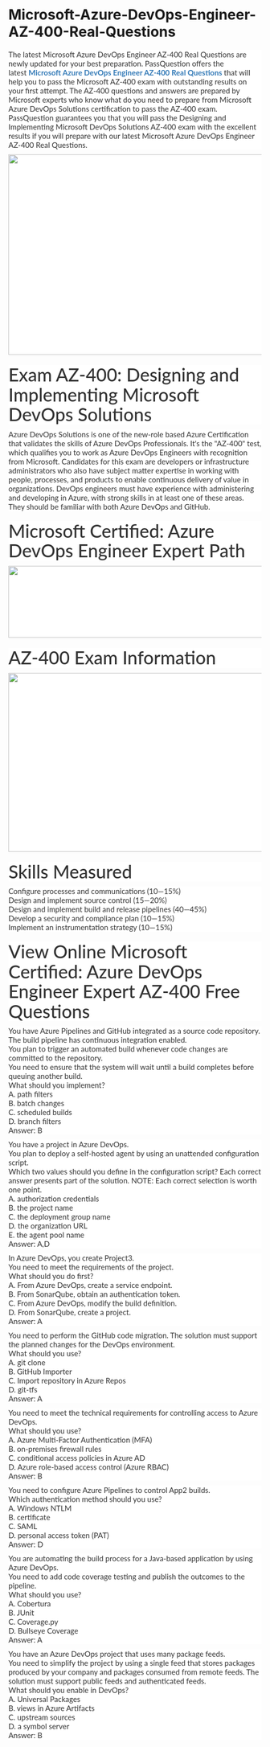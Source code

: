 # Microsoft-Azure-DevOps-Engineer-AZ-400-Real-Questions
<p>
	<p style="box-sizing:border-box;margin-top:0px;margin-bottom:10px;color:#333333;font-family:Lato;font-size:15px;white-space:normal;background-color:#FFFFFF;">
		The latest Microsoft Azure DevOps Engineer AZ-400 Real Questions are newly updated for your best preparation. PassQuestion offers the latest&nbsp;<span style="box-sizing:border-box;font-weight:700;"><a href="https://www.passquestion.com/az-400.html" style="box-sizing:border-box;background-color:transparent;color:#337AB7;text-decoration-line:none;">Microsoft Azure DevOps Engineer AZ-400 Real Questions</a></span>&nbsp;that will help you to pass the Microsoft AZ-400 exam with outstanding results on your first attempt. The AZ-400 questions and answers are prepared by Microsoft experts who know what do you need to prepare from Microsoft Azure DevOps Solutions certification to pass the AZ-400 exam. PassQuestion guarantees you that you will pass the Designing and Implementing Microsoft DevOps Solutions AZ-400 exam with the excellent results if you will prepare with our latest Microsoft Azure DevOps Engineer AZ-400 Real Questions.
	</p>
	<p style="box-sizing:border-box;margin-top:0px;margin-bottom:10px;color:#333333;font-family:Lato;font-size:15px;white-space:normal;background-color:#FFFFFF;">
		<img alt="" src="https://www.passquestion.com/uploads/pqcom/images/20220906/747e7e1bfa11d77a63335ed6c6f685e0.png" style="box-sizing:border-box;vertical-align:middle;max-width:100%;height:399px;width:600px;" />
	</p>
	<h1 style="box-sizing:border-box;margin:20px 0px 10px;font-size:36px;font-family:Lato;font-weight:500;line-height:1.1;color:#333333;white-space:normal;background-color:#FFFFFF;">
		Exam AZ-400: Designing and Implementing Microsoft DevOps Solutions
	</h1>
	<p style="box-sizing:border-box;margin-top:0px;margin-bottom:10px;color:#333333;font-family:Lato;font-size:15px;white-space:normal;background-color:#FFFFFF;">
		Azure DevOps Solutions is one of the new-role based Azure Certification that validates the skills of Azure DevOps Professionals. It's the "AZ-400" test, which qualifies you to work as Azure DevOps Engineers with recognition from Microsoft. Candidates for this exam are developers or infrastructure administrators who also have subject matter expertise in working with people, processes, and products to enable continuous delivery of value in organizations. DevOps engineers must have experience with administering and developing in Azure, with strong skills in at least one of these areas. They should be familiar with both Azure DevOps and GitHub.
	</p>
	<h1 style="box-sizing:border-box;margin:20px 0px 10px;font-size:36px;font-family:Lato;font-weight:500;line-height:1.1;color:#333333;white-space:normal;background-color:#FFFFFF;">
		Microsoft Certified: Azure DevOps Engineer Expert Path
	</h1>
	<p style="box-sizing:border-box;margin-top:0px;margin-bottom:10px;color:#333333;font-family:Lato;font-size:15px;white-space:normal;background-color:#FFFFFF;">
		<img alt="" src="https://www.passquestion.com/uploads/pqcom/images/20220906/34998362bdc5eddc0d66c56d99a574eb.png" style="box-sizing:border-box;vertical-align:middle;max-width:100%;height:143px;width:600px;" />
	</p>
	<h1 style="box-sizing:border-box;margin:20px 0px 10px;font-size:36px;font-family:Lato;font-weight:500;line-height:1.1;color:#333333;white-space:normal;background-color:#FFFFFF;">
		AZ-400 Exam Information
	</h1>
	<p style="box-sizing:border-box;margin-top:0px;margin-bottom:10px;color:#333333;font-family:Lato;font-size:15px;white-space:normal;background-color:#FFFFFF;">
		<img alt="" src="https://www.passquestion.com/uploads/pqcom/images/20220906/e14342d11661fdcb7c96fec78604b109.png" style="box-sizing:border-box;vertical-align:middle;max-width:100%;height:356px;width:600px;" />
	</p>
	<h1 style="box-sizing:border-box;margin:20px 0px 10px;font-size:36px;font-family:Lato;font-weight:500;line-height:1.1;color:#333333;white-space:normal;background-color:#FFFFFF;">
		Skills Measured
	</h1>
	<p style="box-sizing:border-box;margin-top:0px;margin-bottom:10px;color:#333333;font-family:Lato;font-size:15px;white-space:normal;background-color:#FFFFFF;">
		Configure processes and communications (10—15%)<br style="box-sizing:border-box;" />
Design and implement source control (15—20%)<br style="box-sizing:border-box;" />
Design and implement build and release pipelines (40—45%)<br style="box-sizing:border-box;" />
Develop a security and compliance plan (10—15%)<br style="box-sizing:border-box;" />
Implement an instrumentation strategy (10—15%)
	</p>
	<h1 style="box-sizing:border-box;margin:20px 0px 10px;font-size:36px;font-family:Lato;font-weight:500;line-height:1.1;color:#333333;white-space:normal;background-color:#FFFFFF;">
		View Online Microsoft Certified: Azure DevOps Engineer Expert AZ-400 Free Questions
	</h1>
	<p style="box-sizing:border-box;margin-top:0px;margin-bottom:10px;color:#333333;font-family:Lato;font-size:15px;white-space:normal;background-color:#FFFFFF;">
		You have Azure Pipelines and GitHub integrated as a source code repository.<br style="box-sizing:border-box;" />
The build pipeline has continuous integration enabled.<br style="box-sizing:border-box;" />
You plan to trigger an automated build whenever code changes are committed to the repository.<br style="box-sizing:border-box;" />
You need to ensure that the system will wait until a build completes before queuing another build.<br style="box-sizing:border-box;" />
What should you implement?<br style="box-sizing:border-box;" />
A. path filters<br style="box-sizing:border-box;" />
B. batch changes<br style="box-sizing:border-box;" />
C. scheduled builds<br style="box-sizing:border-box;" />
D. branch filters<br style="box-sizing:border-box;" />
Answer: B
	</p>
	<p style="box-sizing:border-box;margin-top:0px;margin-bottom:10px;color:#333333;font-family:Lato;font-size:15px;white-space:normal;background-color:#FFFFFF;">
		You have a project in Azure DevOps.<br style="box-sizing:border-box;" />
You plan to deploy a self-hosted agent by using an unattended configuration script.<br style="box-sizing:border-box;" />
Which two values should you define in the configuration script? Each correct answer presents part of the solution. NOTE: Each correct selection is worth one point.<br style="box-sizing:border-box;" />
A. authorization credentials<br style="box-sizing:border-box;" />
B. the project name<br style="box-sizing:border-box;" />
C. the deployment group name<br style="box-sizing:border-box;" />
D. the organization URL<br style="box-sizing:border-box;" />
E. the agent pool name<br style="box-sizing:border-box;" />
Answer: A,D
	</p>
	<p style="box-sizing:border-box;margin-top:0px;margin-bottom:10px;color:#333333;font-family:Lato;font-size:15px;white-space:normal;background-color:#FFFFFF;">
		In Azure DevOps, you create Project3.<br style="box-sizing:border-box;" />
You need to meet the requirements of the project.<br style="box-sizing:border-box;" />
What should you do first?<br style="box-sizing:border-box;" />
A. From Azure DevOps, create a service endpoint.<br style="box-sizing:border-box;" />
B. From SonarQube, obtain an authentication token.<br style="box-sizing:border-box;" />
C. From Azure DevOps, modify the build definition.<br style="box-sizing:border-box;" />
D. From SonarQube, create a project.<br style="box-sizing:border-box;" />
Answer: A
	</p>
	<p style="box-sizing:border-box;margin-top:0px;margin-bottom:10px;color:#333333;font-family:Lato;font-size:15px;white-space:normal;background-color:#FFFFFF;">
		You need to perform the GitHub code migration. The solution must support the planned changes for the DevOps environment.<br style="box-sizing:border-box;" />
What should you use?<br style="box-sizing:border-box;" />
A. git clone<br style="box-sizing:border-box;" />
B. GitHub Importer<br style="box-sizing:border-box;" />
C. Import repository in Azure Repos<br style="box-sizing:border-box;" />
D. git-tfs<br style="box-sizing:border-box;" />
Answer: A
	</p>
	<p style="box-sizing:border-box;margin-top:0px;margin-bottom:10px;color:#333333;font-family:Lato;font-size:15px;white-space:normal;background-color:#FFFFFF;">
		You need to meet the technical requirements for controlling access to Azure DevOps.<br style="box-sizing:border-box;" />
What should you use?<br style="box-sizing:border-box;" />
A. Azure Multi-Factor Authentication (MFA)<br style="box-sizing:border-box;" />
B. on-premises firewall rules<br style="box-sizing:border-box;" />
C. conditional access policies in Azure AD<br style="box-sizing:border-box;" />
D. Azure role-based access control (Azure RBAC)<br style="box-sizing:border-box;" />
Answer: B
	</p>
	<p style="box-sizing:border-box;margin-top:0px;margin-bottom:10px;color:#333333;font-family:Lato;font-size:15px;white-space:normal;background-color:#FFFFFF;">
		You need to configure Azure Pipelines to control App2 builds.<br style="box-sizing:border-box;" />
Which authentication method should you use?<br style="box-sizing:border-box;" />
A. Windows NTLM<br style="box-sizing:border-box;" />
B. certificate<br style="box-sizing:border-box;" />
C. SAML<br style="box-sizing:border-box;" />
D. personal access token (PAT)<br style="box-sizing:border-box;" />
Answer: D
	</p>
	<p style="box-sizing:border-box;margin-top:0px;margin-bottom:10px;color:#333333;font-family:Lato;font-size:15px;white-space:normal;background-color:#FFFFFF;">
		You are automating the build process for a Java-based application by using Azure DevOps.<br style="box-sizing:border-box;" />
You need to add code coverage testing and publish the outcomes to the pipeline.<br style="box-sizing:border-box;" />
What should you use?<br style="box-sizing:border-box;" />
A. Cobertura<br style="box-sizing:border-box;" />
B. JUnit<br style="box-sizing:border-box;" />
C. Coverage.py<br style="box-sizing:border-box;" />
D. Bullseye Coverage<br style="box-sizing:border-box;" />
Answer: A
	</p>
	<p style="box-sizing:border-box;margin-top:0px;margin-bottom:10px;color:#333333;font-family:Lato;font-size:15px;white-space:normal;background-color:#FFFFFF;">
		You have an Azure DevOps project that uses many package feeds.<br style="box-sizing:border-box;" />
You need to simplify the project by using a single feed that stores packages produced by your company and packages consumed from remote feeds. The solution must support public feeds and authenticated feeds.<br style="box-sizing:border-box;" />
What should you enable in DevOps?<br style="box-sizing:border-box;" />
A. Universal Packages<br style="box-sizing:border-box;" />
B. views in Azure Artifacts<br style="box-sizing:border-box;" />
C. upstream sources<br style="box-sizing:border-box;" />
D. a symbol server<br style="box-sizing:border-box;" />
Answer: B
	</p>
</p>
<span style="white-space:normal;"></span>
